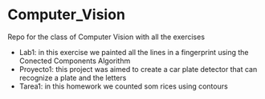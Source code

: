 # Computer_Vision
Repo for the class of Computer Vision with all the exercises

* Lab1: in this exercise we painted all the lines in a fingerprint using the Conected Components Algorithm
* Proyecto1: this project was aimed to create a car plate detector that can recognize a plate and the letters
* Tarea1: in this homework we counted som rices using contours
